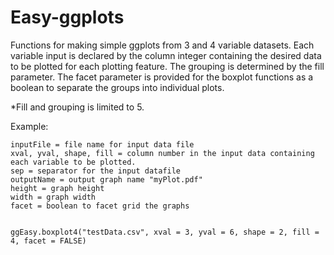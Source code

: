 # Easy-ggplots
Functions for making simple ggplots from 3 and 4 variable datasets. Each variable input is declared by the column integer containing the desired data to be plotted for each plotting feature. The grouping is determined by the fill parameter. The facet parameter is provided for the boxplot functions as a boolean to separate the groups into individual plots. 

*Fill and grouping is limited to 5.

Example:
```
inputFile = file name for input data file
xval, yval, shape, fill = column number in the input data containing each variable to be plotted.
sep = separator for the input datafile
outputName = output graph name "myPlot.pdf"
height = graph height
width = graph width
facet = boolean to facet grid the graphs


ggEasy.boxplot4("testData.csv", xval = 3, yval = 6, shape = 2, fill = 4, facet = FALSE)
```
